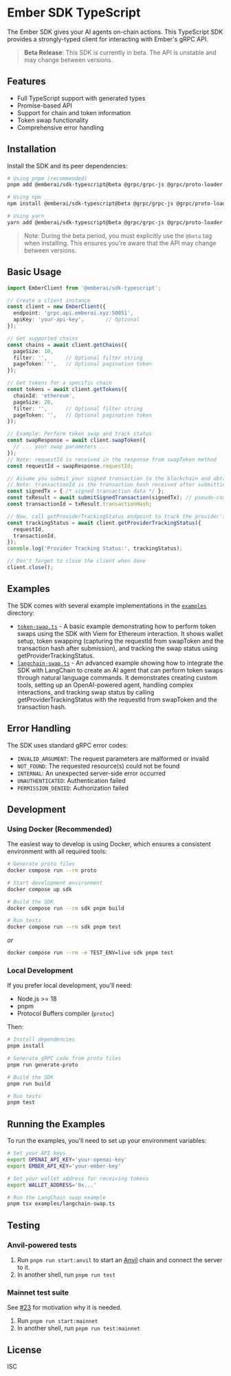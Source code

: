 # Ember SDK TypeScript

The Ember SDK gives your AI agents on-chain actions. This TypeScript SDK provides a strongly-typed client for interacting with Ember's gRPC API.

> **Beta Release**: This SDK is currently in beta. The API is unstable and may change between versions.

## Features

- Full TypeScript support with generated types
- Promise-based API
- Support for chain and token information
- Token swap functionality
- Comprehensive error handling

## Installation

Install the SDK and its peer dependencies:

```bash
# Using pnpm (recommended)
pnpm add @emberai/sdk-typescript@beta @grpc/grpc-js @grpc/proto-loader

# Using npm
npm install @emberai/sdk-typescript@beta @grpc/grpc-js @grpc/proto-loader

# Using yarn
yarn add @emberai/sdk-typescript@beta @grpc/grpc-js @grpc/proto-loader
```

> Note: During the beta period, you must explicitly use the `@beta` tag when installing. This ensures you're aware that the API may change between versions.

## Basic Usage

```typescript
import EmberClient from '@emberai/sdk-typescript';

// Create a client instance
const client = new EmberClient({
  endpoint: 'grpc.api.emberai.xyz:50051',
  apiKey: 'your-api-key',       // Optional
});

// Get supported chains
const chains = await client.getChains({
  pageSize: 10,
  filter: '',      // Optional filter string
  pageToken: '',   // Optional pagination token
});

// Get tokens for a specific chain
const tokens = await client.getTokens({
  chainId: 'ethereum',
  pageSize: 20,
  filter: '',      // Optional filter string
  pageToken: '',   // Optional pagination token
});

// Example: Perform token swap and track status
const swapResponse = await client.swapToken({
  // ... your swap parameters ...
});
// Note: requestId is received in the response from swapToken method
const requestId = swapResponse.requestId;

// Assume you submit your signed transaction to the blockchain and obtain a transaction hash
// Note: transactionId is the transaction hash received after submitting the signed transaction
const signedTx = { /* signed transaction data */ };
const txResult = await submitSignedTransaction(signedTx); // pseudo-code for submitting transaction
const transactionId = txResult.transactionHash;

// Now, call getProviderTrackingStatus endpoint to track the provider's status
const trackingStatus = await client.getProviderTrackingStatus({
  requestId,
  transactionId,
});
console.log('Provider Tracking Status:', trackingStatus);

// Don't forget to close the client when done
client.close();
```

## Examples

The SDK comes with several example implementations in the [`examples`](./examples) directory:

- [`token-swap.ts`](./examples/token-swap.ts) - A basic example demonstrating how to perform token swaps using the SDK with Viem for Ethereum interaction. It shows wallet setup, token swapping (capturing the requestId from swapToken and the transaction hash after submission), and tracking the swap status using getProviderTrackingStatus.
- [`langchain-swap.ts`](./examples/langchain-swap.ts) - An advanced example showing how to integrate the SDK with LangChain to create an AI agent that can perform token swaps through natural language commands. It demonstrates creating custom tools, setting up an OpenAI-powered agent, handling complex interactions, and tracking swap status by calling getProviderTrackingStatus with the requestId from swapToken and the transaction hash.

## Error Handling

The SDK uses standard gRPC error codes:

- `INVALID_ARGUMENT`: The request parameters are malformed or invalid
- `NOT_FOUND`: The requested resource(s) could not be found
- `INTERNAL`: An unexpected server-side error occurred
- `UNAUTHENTICATED`: Authentication failed
- `PERMISSION_DENIED`: Authorization failed

## Development

### Using Docker (Recommended)

The easiest way to develop is using Docker, which ensures a consistent environment with all required tools:

```bash
# Generate proto files
docker compose run --rm proto

# Start development environment
docker compose up sdk

# Build the SDK
docker compose run --rm sdk pnpm build

# Run tests
docker compose run --rm sdk pnpm test
```

_or_

```bash
docker compose run --rm -e TEST_ENV=live sdk pnpm test
```

### Local Development

If you prefer local development, you'll need:
- Node.js >= 18
- pnpm
- Protocol Buffers compiler (`protoc`)

Then:
```bash
# Install dependencies
pnpm install

# Generate gRPC code from proto files
pnpm run generate-proto

# Build the SDK
pnpm run build

# Run tests
pnpm test
```

## Running the Examples

To run the examples, you'll need to set up your environment variables:

```bash
# Set your API keys
export OPENAI_API_KEY='your-openai-key'
export EMBER_API_KEY='your-ember-key'

# Set your wallet address for receiving tokens
export WALLET_ADDRESS='0x...'

# Run the LangChain swap example
pnpm tsx examples/langchain-swap.ts
```

## Testing

### Anvil-powered tests

1. Run `pnpm run start:anvil` to start an [Anvil](https://book.getfoundry.sh/anvil/) chain and connect the server to it.
2. In another shell, run `pnpm run test`

### Mainnet test suite

See [#23](https://github.com/EmberAGI/ember-sdk-typescript/issues/23) for motivation why it is needed.

1. Run `pnpm run start:mainnet`
2. In another shell, run `pnpm run test:mainnet`

## License

ISC
